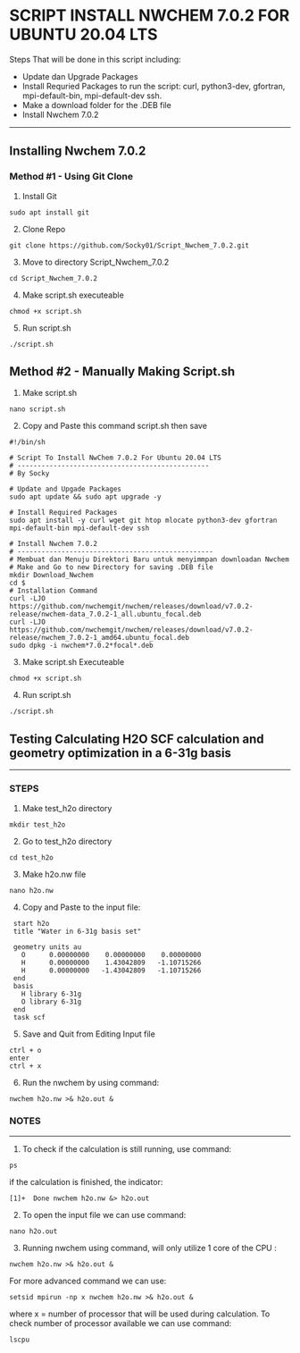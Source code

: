 # SCRIPT INSTALL NWCHEM 7.0.2 FOR UBUNTU 20.04 LTS

Steps That will be done in this script including:
- Update dan Upgrade Packages
- Install Requried Packages to run the script: curl, python3-dev, gfortran, mpi-default-bin, mpi-default-dev ssh.
- Make a download folder for the .DEB file
- Install Nwchem 7.0.2

-----------------
## Installing Nwchem 7.0.2
### Method #1 - Using Git Clone
1. Install Git
```
sudo apt install git
```
2. Clone Repo
```
git clone https://github.com/Socky01/Script_Nwchem_7.0.2.git
```
3. Move to directory Script_Nwchem_7.0.2
```
cd Script_Nwchem_7.0.2
```
4. Make script.sh executeable
```
chmod +x script.sh
```
5. Run script.sh
```
./script.sh
```
## Method #2 - Manually Making Script.sh
1. Make script.sh
```
nano script.sh
```
2. Copy and Paste this command script.sh then save
```
#!/bin/sh

# Script To Install NwChem 7.0.2 For Ubuntu 20.04 LTS
# ------------------------------------------------
# By Socky

# Update and Upgade Packages
sudo apt update && sudo apt upgrade -y

# Install Required Packages
sudo apt install -y curl wget git htop mlocate python3-dev gfortran  mpi-default-bin mpi-default-dev ssh

# Install Nwchem 7.0.2
# -------------------------------------------------
# Membuat dan Menuju Direktori Baru untuk menyimmpan downloadan Nwchem
# Make and Go to new Directory for saving .DEB file
mkdir Download_Nwchem
cd $
# Installation Command
curl -LJO https://github.com/nwchemgit/nwchem/releases/download/v7.0.2-release/nwchem-data_7.0.2-1_all.ubuntu_focal.deb
curl -LJO https://github.com/nwchemgit/nwchem/releases/download/v7.0.2-release/nwchem_7.0.2-1_amd64.ubuntu_focal.deb
sudo dpkg -i nwchem*7.0.2*focal*.deb
```
3. Make script.sh Executeable
```
chmod +x script.sh
```
4. Run script.sh
```
./script.sh
```

## Testing Calculating H2O SCF calculation and geometry optimization in a 6-31g basis
-------------------
### STEPS
1. Make test_h2o directory
```
mkdir test_h2o
```
2. Go to test_h2o directory
```
cd test_h2o
```
3. Make h2o.nw file
```
nano h2o.nw
```
4. Copy and Paste to the input file:
```
 start h2o 
 title "Water in 6-31g basis set" 

 geometry units au  
   O      0.00000000    0.00000000    0.00000000  
   H      0.00000000    1.43042809   -1.10715266  
   H      0.00000000   -1.43042809   -1.10715266 
 end  
 basis  
   H library 6-31g  
   O library 6-31g  
 end
 task scf
```
5. Save and Quit from Editing Input file
```
ctrl + o
enter
ctrl + x
```
6. Run the nwchem by using command:
```
nwchem h2o.nw >& h2o.out &
```
### NOTES
-------------------
1. To check if the calculation is still running, use command:
```
ps
```
if the calculation is finished, the indicator:
```
[1]+  Done nwchem h2o.nw &> h2o.out
```
2. To open the input file we can use command:
```
nano h2o.out
```
3. Running nwchem using command, will only utilize 1 core of the CPU :
```
nwchem h2o.nw >& h2o.out &
```
For more advanced command we can use:
```
setsid mpirun -np x nwchem h2o.nw >& h2o.out &
```
where x = number of processor that will be used during calculation.
To check number of processor available we can use command:
```
lscpu
```
